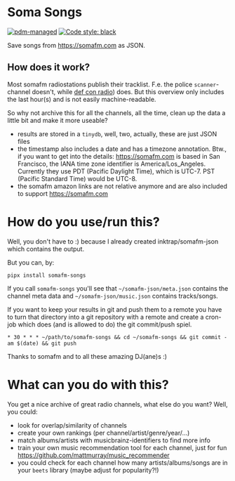 # Soma Songs

[![pdm-managed](https://img.shields.io/badge/pdm-managed-blueviolet)](https://pdm.fming.dev)
[![Code style: black](https://img.shields.io/badge/code%20style-black-000000.svg)](https://github.com/psf/black)

Save songs from <https://somafm.com> as JSON.


## How does it work?

Most somafm radiostations publish their tracklist. F.e. the police `scanner`-channel doesn't, while [def con radio](https://somafm.com/defcon/songhistory.html)) does. But this overview only includes the last hour(s) and is not easily machine-readable.

So why not archive this for all the channels, all the time, clean up the data a little bit and make it more useable?

- results are stored in a `tinydb`, well, two, actually, these are just JSON files
- the timestamp also includes a date and has a timezone annotation. Btw., if you want to get into the details: <https://somafm.com> is based in San Francisco, the IANA time zone identifier is America/Los_Angeles. Currently they use PDT (Pacific Daylight Time), which is UTC-7. PST (Pacific Standard Time) would be UTC-8.
- the somafm amazon links are not relative anymore and are also included to support <https://somafm.com>


# How do you use/run this?

Well, you don't have to :) because I already created inktrap/somafm-json which contains the output.

But you can, by:

```
pipx install somafm-songs
```

If you call `somafm-songs` you'll see that `~/somafm-json/meta.json` contains the channel meta data and `~/somafm-json/music.json` contains tracks/songs.

If you want to keep your results in git and push them to a remote you have to turn that directory into a git repository with a remote and create a cron-job which does (and is allowed to do) the git commit/push spiel.

```
* 30 * * * ~/path/to/somafm-songs && cd ~/somafm-songs && git commit -am $(date) && git push
```

Thanks to somafm and to all these amazing DJ(ane)s :)


# What can you do with this?

You get a nice archive of great radio channels, what else do you want? Well, you could:

- look for overlap/similarity of channels
- create your own rankings (per channel/artist/genre/year/…)
- match albums/artists with musicbrainz-identifiers to find more info
- train your own music recommendation tool for each channel, just for fun <https://github.com/mattmurray/music_recommender>
- you could check for each channel how many artists/albums/songs are in your `beets` library (maybe adjust for popularity?!)

